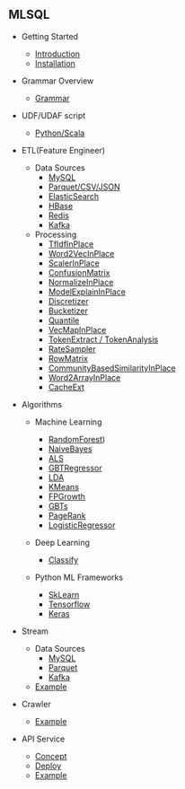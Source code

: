 ## MLSQL

- Getting Started
    - [Introduction](https://github.com/allwefantasy/streamingpro/blob/master/docs/docv2/Introduction.md)
    - [Installation](https://github.com/allwefantasy/streamingpro/blob/master/docs/docv2/getting_started/installation.md)
- Grammar Overview
    - [Grammar](https://github.com/allwefantasy/streamingpro/blob/master/docs/docv2/getting_started/mlsql-grammar.md)
- UDF/UDAF script
    - [Python/Scala](https://github.com/allwefantasy/streamingpro/blob/master/docs/en/mlsql-script-support.md)
- ETL(Feature Engineer)
    - Data Sources
        - [MySQL](https://github.com/allwefantasy/streamingpro/blob/master/docs/docv2/datasources/mysql.md)
        - [Parquet/CSV/JSON]()
        - [ElasticSearch]()
        - [HBase]()
        - [Redis]()
        - [Kafka]()
    - Processing
        - [TfIdfInPlace](https://github.com/allwefantasy/streamingpro/blob/master/docs/docv2/processing/TfIdfInPlace.md)
        - [Word2VecInPlace](https://github.com/allwefantasy/streamingpro/blob/master/docs/docv2/processing/Word2VecInPlace.md)
        - [ScalerInPlace](#scalerinplace)
        - [ConfusionMatrix](#confusionmatrix)
        - [NormalizeInPlace](#normalizeinplace)
        - [ModelExplainInPlace](#modelexplaininplace)
        - [Discretizer](#discretizer)
        - [Bucketizer](#bucketizer方式)
        - [Quantile](#quantile方式)
        - [VecMapInPlace](#vecmapinplace)
        - [TokenExtract / TokenAnalysis](#tokenextract--tokenanalysis)
        - [RateSampler](#ratesampler)
        - [RowMatrix](#rowmatrix)
        - [CommunityBasedSimilarityInPlace](#communitybasedsimilarityonplace)
        - [Word2ArrayInPlace](#word2arrayinplace)
        - [CacheExt](https://github.com/allwefantasy/streamingpro/blob/master/docs/docv2/processing/CacheExt.md)

- Algorithms
    - Machine Learning
        - [RandomForest](https://github.com/allwefantasy/streamingpro/blob/master/docs/docv2/algorithms/RandomForest.md))
        - [NaiveBayes]()
        - [ALS]()
        - [GBTRegressor](#gbtregressor)
        - [LDA](#lda)
        - [KMeans](#kmeans)
        - [FPGrowth](#fpgrowth)
        - [GBTs](#gbts)
        - [PageRank](#pagerank)
        - [LogisticRegressor](#logisticregressor)

    - Deep Learning
        - [Classify](https://gist.github.com/allwefantasy/59d1f89026d8049e23f182c7d1de2870)
    - Python ML Frameworks
        - [SkLearn]()
        - [Tensorflow]()
        - [Keras]()

- Stream
    - Data Sources
        - [MySQL]()
        - [Parquet]()
        - [Kafka]()
    - [Example](https://github.com/allwefantasy/streamingpro/blob/master/docs/en/mlsql-stream.md)

- Crawler
    - [Example](https://github.com/allwefantasy/streamingpro/blob/master/docs/crawler.md)

- API Service
    - [Concept]()
    - [Deploy]()
    - [Example]()
